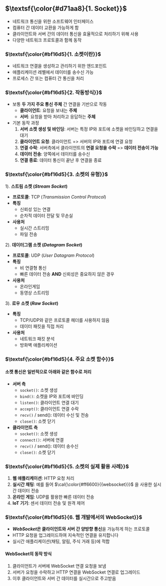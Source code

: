 ## $\textsf{\color{#d71aa8}{1. Socket}}$

-   네트워크 통신을 위한 소프트웨어 인터페이스
-   컴퓨터 간 데이터 교환을 가능하게 함
-   클라이언트와 서버 간의 데이터 통신을 효율적으로 처리하기 위해 사용
-   다양한 네트워크 프로토콜과 함께 동작

### $\textsf{\color{#bf16d5}{1. 소켓이란}}$

-   네트워크 연결을 생성하고 관리하기 위한 엔드포인트
-   애플리케이션 레벨에서 데이터를 송수신 가능
-   프로세스 간 또는 컴퓨터 간 통신을 처리

### $\textsf{\color{#bf16d5}{2. 작동방식}}$

-   보통 **두 가지 주요 통신 주체** 간 연결을 기반으로 작동
    -   **클라이언트**: 요청을 보내는 **주체**
    -   **서버**: 요청을 받아 처리하고 응답하는 **주체**
-   기본 동작 과정
    1. **서버 소켓 생성 및 바인딩**: 서버는 특정 IP와 포트에 소켓을 바인딩하고 연결을 대기
    2. **클라이언트 요청**: 클라이언트 => 서버의 IP와 포트에 연결 요청
    3. **연결 수락**: 서버측에서 클라이언트의 **연결 요청을 수락** => **데이터 전송이 가능**
    4. **데이터 전송**: 양쪽에서 데이터를 송수신
    5. **연결 종료**: 데이터 통신이 끝난 후 연결을 종료

### $\textsf{\color{#bf16d5}{3. 소켓의 유형}}$

1). **스트림 소켓 (_Stream Socket_)**

-   **프로토콜**: TCP (_Transmission Control Protocol_)
-   **특징**
    -   신뢰성 있는 연결
    -   순차적 데이터 전달 및 무손실
-   **사용처**
    -   실시간 스트리밍
    -   파일 전송

2). **데이터그램 소켓 (_Datagram Socket_)**

-   **프로토콜**: UDP (_User Datagram Protocol_)
-   **특징**
    -   비 연결형 통신
    -   빠른 데이터 전송 **AND** 신뢰성은 중요하지 않은 경우
-   **사용처**
    -   온라인게임
    -   동영상 스트리밍

3). **로우 소켓 (_Raw Socket_)**

-   **특징**
    -   TCP/UDP와 같은 프로토콜 헤더를 사용하지 않음
    -   데이터 패킷을 직접 처리
-   **사용처**
    -   네트워크 패킷 분석
    -   방화벽 애플리케이션

### $\textsf{\color{#bf16d5}{4. 주요 소켓 함수}}$

#### 소켓 통신은 일반적으로 아래와 같은 함수로 처리

-   **서버 측**
    -   `socket()`: 소켓 생성
    -   `bind()`: 소켓을 IP와 포트에 바인딩
    -   `listen()`: 클라이언트 연결 대기
    -   `accept()`: 클라이언트 연결 수락
    -   `recv()` / send(): 데이터 수신 및 전송
    -   `close()`: 소켓 닫기
-   **클라이언트 측**
    -   `socket()`: 소켓 생성
    -   `connect()`: 서버에 연결
    -   `recv()` / send(): 데이터 송수신
    -   `close()`: 소켓 닫기

### $\textsf{\color{#bf16d5}{5. 소켓의 실제 활용 사례}}$

1. **웹 애플리케이션**: HTTP 요청 처리
2. **실시간 채팅**: 예를 들어 $\cal{\color{#ff6600}{{websocket}}}$ 을 사용한 실시간 데이터 전송
3. **온라인 게임**: UDP를 활용한 빠른 데이터 전송
4. **IoT 기기**: 센서 데이터 전송 및 원격 제어

### $\textsf{\color{#bf16d5}{6. 웹 개발에서의 WebSocket}}$

-   **_WebSocket_**은 클라이언트와 서버 간** 양방향 통신**을 가능하게 하는 프로토콜
-   HTTP 요청을 업그레이드하여 지속적인 연결을 유지합니다
-   실시간 애플리케이션(채팅, 알림, 주식 거래 등)에 적합

#### WebSocket의 동작 방식

1.  클라이언트가 서버에 WebSocket 연결 요청을 보냄
2.  서버가 요청을 수락하고 HTTP 연결을 WebSocket 연결로 업그레이드
3.  이후 클라이언트와 서버 간 데이터를 실시간으로 주고받음
